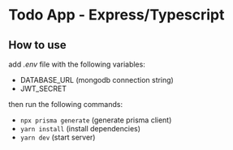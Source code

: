# Todo App - Express/Typescript

## How to use
add _.env_ file with the following variables:
- DATABASE_URL (mongodb connection string)
- JWT_SECRET

then run the following commands:
- `npx prisma generate` (generate prisma client)
- `yarn install` (install dependencies)
- `yarn dev` (start server)

